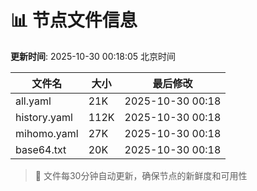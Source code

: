 # 📊 节点文件信息

**更新时间**: 2025-10-30 00:18:05 北京时间

| 文件名 | 大小 | 最后修改 |
|--------|------|----------|
| all.yaml | 21K | 2025-10-30 00:18 |
| history.yaml | 112K | 2025-10-30 00:18 |
| mihomo.yaml | 27K | 2025-10-30 00:18 |
| base64.txt | 20K | 2025-10-30 00:18 |

> 🔄 文件每30分钟自动更新，确保节点的新鲜度和可用性
